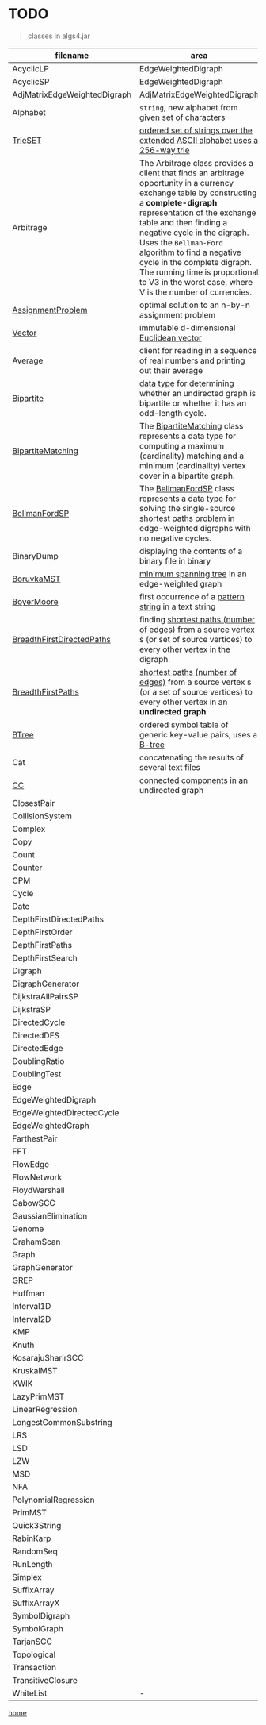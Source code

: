# TODO

> classes in algs4.jar

filename|area|port
---|---|---
AcyclicLP | EdgeWeightedDigraph
AcyclicSP | EdgeWeightedDigraph
AdjMatrixEdgeWeightedDigraph | AdjMatrixEdgeWeightedDigraph 
Alphabet | `string`, new alphabet from given set of characters
[TrieSET](https://algs4.cs.princeton.edu/code/edu/princeton/cs/algs4/TrieSET.java.html) | [ordered set of strings over the extended ASCII alphabet uses a 256-way trie](https://algs4.cs.princeton.edu/code/javadoc/edu/princeton/cs/algs4/TrieSET.html)
Arbitrage | The Arbitrage class provides a client that finds an arbitrage opportunity in a currency exchange table by constructing a **complete-digraph** representation of the exchange table and then finding a negative cycle in the digraph. Uses the `Bellman-Ford` algorithm to find a negative cycle in the complete digraph. The running time is proportional to V3 in the worst case, where V is the number of currencies.
[AssignmentProblem](https://algs4.cs.princeton.edu/code/javadoc/edu/princeton/cs/algs4/AssignmentProblem.html) | optimal solution to an n-by-n assignment problem
[Vector](https://algs4.cs.princeton.edu/code/edu/princeton/cs/algs4/Vector.java.html) | immutable d-dimensional [Euclidean vector](https://algs4.cs.princeton.edu/code/javadoc/edu/princeton/cs/algs4/Vector.html) | ?
Average | client for reading in a sequence of real numbers and printing out their average | X
[Bipartite](https://algs4.cs.princeton.edu/code/edu/princeton/cs/algs4/Bipartite.java.html) | [data type](https://algs4.cs.princeton.edu/code/javadoc/edu/princeton/cs/algs4/Bipartite.html) for determining whether an undirected graph is bipartite or whether it has an odd-length cycle.
[BipartiteMatching](https://algs4.cs.princeton.edu/code/edu/princeton/cs/algs4/BipartiteMatching.java.html) | The [BipartiteMatching](https://algs4.cs.princeton.edu/code/javadoc/edu/princeton/cs/algs4/BipartiteMatching.html) class represents a data type for computing a maximum (cardinality) matching and a minimum (cardinality) vertex cover in a bipartite graph.
[BellmanFordSP](https://algs4.cs.princeton.edu/code/edu/princeton/cs/algs4/BellmanFordSP.java.html) | The [BellmanFordSP](https://algs4.cs.princeton.edu/code/javadoc/edu/princeton/cs/algs4/BellmanFordSP.html) class represents a data type for solving the single-source shortest paths problem in edge-weighted digraphs with no negative cycles.
BinaryDump | displaying the contents of a binary file in binary | X
[BoruvkaMST](https://algs4.cs.princeton.edu/code/edu/princeton/cs/algs4/BoruvkaMST.java.html) | [minimum spanning tree](https://algs4.cs.princeton.edu/code/javadoc/edu/princeton/cs/algs4/BoruvkaMST.html) in an edge-weighted graph
[BoyerMoore](https://algs4.cs.princeton.edu/code/edu/princeton/cs/algs4/BoyerMoore.java.html) |  first occurrence of a [pattern string](https://algs4.cs.princeton.edu/code/javadoc/edu/princeton/cs/algs4/BoyerMoore.html) in a text string
[BreadthFirstDirectedPaths](https://algs4.cs.princeton.edu/code/edu/princeton/cs/algs4/BreadthFirstDirectedPaths.java.html) | finding [shortest paths (number of edges)](https://algs4.cs.princeton.edu/code/javadoc/edu/princeton/cs/algs4/BreadthFirstDirectedPaths.html) from a source vertex s (or set of source vertices) to every other vertex in the digraph.
[BreadthFirstPaths](https://algs4.cs.princeton.edu/code/edu/princeton/cs/algs4/BreadthFirstPaths.java.html) | [shortest paths (number of edges)](https://algs4.cs.princeton.edu/code/javadoc/edu/princeton/cs/algs4/BreadthFirstPaths.html) from a source vertex s (or a set of source vertices) to every other vertex in an **undirected graph**
[BTree](https://algs4.cs.princeton.edu/code/edu/princeton/cs/algs4/BTree.java.html) | ordered symbol table of generic key-value pairs, uses a [B-tree](https://algs4.cs.princeton.edu/code/javadoc/edu/princeton/cs/algs4/BTree.html)
Cat | concatenating the results of several text files | X
[CC](https://algs4.cs.princeton.edu/code/edu/princeton/cs/algs4/CC.java.html) | [connected components](https://algs4.cs.princeton.edu/code/javadoc/edu/princeton/cs/algs4/CC.html) in an undirected graph
ClosestPair||
CollisionSystem||
Complex||
Copy||
Count||
Counter||
CPM||
Cycle||
Date||
DepthFirstDirectedPaths||
DepthFirstOrder||
DepthFirstPaths||
DepthFirstSearch||
Digraph||
DigraphGenerator||
DijkstraAllPairsSP||
DijkstraSP||
DirectedCycle||
DirectedDFS||
DirectedEdge||
DoublingRatio||
DoublingTest||
Edge||
EdgeWeightedDigraph||
EdgeWeightedDirectedCycle||
EdgeWeightedGraph||
FarthestPair||
FFT||
FlowEdge||
FlowNetwork||
FloydWarshall||
GabowSCC||
GaussianElimination||
Genome||
GrahamScan||
Graph||
GraphGenerator||
GREP||
Huffman||
Interval1D||
Interval2D||
KMP||
Knuth||
KosarajuSharirSCC||
KruskalMST||
KWIK||
LazyPrimMST||
LinearRegression||
LongestCommonSubstring||
LRS||
LSD||
LZW||
MSD||
NFA||
PolynomialRegression||
PrimMST||
Quick3String||
RabinKarp||
RandomSeq||
RunLength||
Simplex||
SuffixArray||
SuffixArrayX||
SymbolDigraph||
SymbolGraph||
TarjanSCC||
Topological||
Transaction||
TransitiveClosure||
WhiteList|-|X

[home](../README.md)
